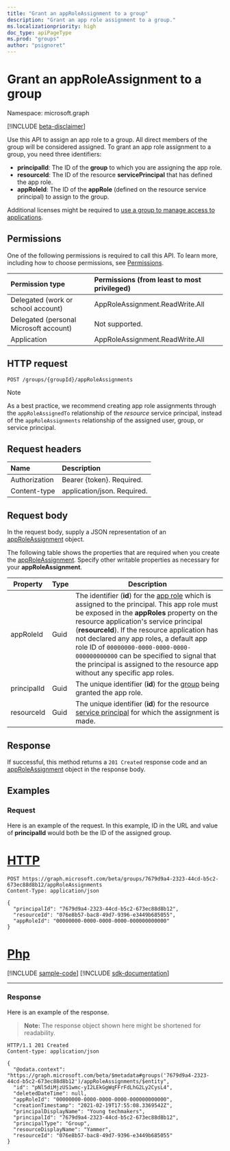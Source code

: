 ```yaml
---
title: "Grant an appRoleAssignment to a group"
description: "Grant an app role assignment to a group."
ms.localizationpriority: high
doc_type: apiPageType
ms.prod: "groups"
author: "psignoret"
---
```


# Grant an appRoleAssignment to a group

Namespace: microsoft.graph

[!INCLUDE [beta-disclaimer](../../includes/beta-disclaimer.md)]

Use this API to assign an app role to a group. All direct members of the group will be considered assigned. To grant an app role assignment to a group, you need three identifiers:

- **principalId**: The ID of the **group** to which you are assigning the app role.
- **resourceId**: The ID of the resource **servicePrincipal** that has defined the app role.
- **appRoleId**: The ID of the **appRole** (defined on the resource service principal) to assign to the group.

Additional licenses might be required to [use a group to manage access to applications](/azure/active-directory/users-groups-roles/groups-saasapps).

## Permissions

One of the following permissions is required to call this API. To learn more, including how to choose permissions, see [Permissions](/graph/permissions-reference).

|Permission type      | Permissions (from least to most privileged)              |
|:--------------------|:---------------------------------------------------------|
|Delegated (work or school account) | AppRoleAssignment.ReadWrite.All    |
|Delegated (personal Microsoft account) | Not supported.    |
|Application | AppRoleAssignment.ReadWrite.All |

## HTTP request

<!-- { "blockType": "ignored" } -->
```http
POST /groups/{groupId}/appRoleAssignments
```

> [!NOTE]
> As a best practice, we recommend creating app role assignments through the `appRoleAssignedTo` relationship of the _resource_ service principal, instead of the `appRoleAssignments` relationship of the assigned user, group, or service principal.

## Request headers

| Name       | Description|
|:-----------|:----------|
| Authorization | Bearer {token}. Required.  |
| Content-type | application/json. Required. |

## Request body

In the request body, supply a JSON representation of an [appRoleAssignment](../resources/approleassignment.md) object.

The following table shows the properties that are required when you create the [appRoleAssignment](../resources/approleassignment.md). Specify other writable properties as necessary for your **appRoleAssignment**.

| Property | Type | Description |
|--|--|--|
| appRoleId | Guid | The identifier (**id**) for the [app role](../resources/approle.md) which is assigned to the principal. This app role must be exposed in the **appRoles** property on the resource application's service principal (**resourceId**). If the resource application has not declared any app roles, a default app role ID of `00000000-0000-0000-0000-000000000000` can be specified to signal that the principal is assigned to the resource app without any specific app roles. |
| principalId | Guid | The unique identifier (**id**) for the [group](../resources/group.md) being granted the app role. |
| resourceId | Guid | The unique identifier (**id**) for the resource [service principal](../resources/serviceprincipal.md) for which the assignment is made. |

## Response

If successful, this method returns a `201 Created` response code and an [appRoleAssignment](../resources/approleassignment.md) object in the response body.

## Examples

### Request

Here is an example of the request. In this example, ID in the URL and value of **principalId** would both be the ID of the assigned group.


# [HTTP](#tab/http)
<!-- {
  "blockType": "request",
  "name": "group_create_approleassignment_1"
}-->

```http
POST https://graph.microsoft.com/beta/groups/7679d9a4-2323-44cd-b5c2-673ec88d8b12/appRoleAssignments
Content-Type: application/json

{
  "principalId": "7679d9a4-2323-44cd-b5c2-673ec88d8b12",
  "resourceId": "076e8b57-bac8-49d7-9396-e3449b685055",
  "appRoleId": "00000000-0000-0000-0000-000000000000"
}
```

# [Php](#tab/php)
[!INCLUDE [sample-code](../includes/snippets/php/group-create-approleassignment-1-php-snippets.md)]
[!INCLUDE [sdk-documentation](../includes/snippets/snippets-sdk-documentation-link.md)]

---


### Response

Here is an example of the response.

>**Note:** The response object shown here might be shortened for readability.

<!-- {
  "blockType": "response",
  "truncated": true,
  "@odata.type": "microsoft.graph.appRoleAssignment"
} -->

```http
HTTP/1.1 201 Created
Content-type: application/json

{
  "@odata.context": "https://graph.microsoft.com/beta/$metadata#groups('7679d9a4-2323-44cd-b5c2-673ec88d8b12')/appRoleAssignments/$entity",
  "id": "pNl5diMjzUS1wmc-yI2LEkGgWqFFrFdLhG2Ly2CysL4",
  "deletedDateTime": null,
  "appRoleId": "00000000-0000-0000-0000-000000000000",
  "creationTimestamp": "2021-02-19T17:55:08.3369542Z",
  "principalDisplayName": "Young techmakers",
  "principalId": "7679d9a4-2323-44cd-b5c2-673ec88d8b12",
  "principalType": "Group",
  "resourceDisplayName": "Yammer",
  "resourceId": "076e8b57-bac8-49d7-9396-e3449b685055"
}
```

<!-- uuid: 8fcb5dbc-d5aa-4681-8e31-b001d5168d79
2015-10-25 14:57:30 UTC -->
<!--
{
  "type": "#page.annotation",
  "description": "Create appRoleAssignment",
  "keywords": "",
  "section": "documentation",
  "tocPath": "",
  "suppressions": [
  ]
}
-->
